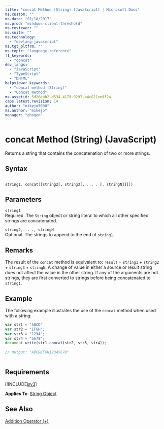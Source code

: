 ```yaml
---
title: "concat Method (String) (JavaScript) | Microsoft Docs"
ms.custom: ""
ms.date: "01/18/2017"
ms.prod: "windows-client-threshold"
ms.reviewer: ""
ms.suite: ""
ms.technology: 
  - "devlang-javascript"
ms.tgt_pltfrm: ""
ms.topic: "language-reference"
f1_keywords: 
  - "concat"
dev_langs: 
  - "JavaScript"
  - "TypeScript"
  - "DHTML"
helpviewer_keywords: 
  - "concat method (String)"
  - "Concat method"
ms.assetid: 5d28ebb2-d534-4179-9297-a4c821ee9f24
caps.latest.revision: 14
author: "mikejo5000"
ms.author: "mikejo"
manager: "ghogen"
---
```

# concat Method (String) (JavaScript)
Returns a string that contains the concatenation of two or more strings.  
  
## Syntax  
  
```  
  
string1. concat([string2[, string3[, . . . [, stringN]]]])  
```  
  
## Parameters  
 `string1`  
 Required. The `String` object or string literal to which all other specified strings are concatenated.  
  
 `string2,. . ., stringN`  
 Optional. The strings to append to the end of `string1`.  
  
## Remarks  
 The result of the `concat` method is equivalent to: `result` = `string1` + `string2` + `string3` + `stringN`. A change of value in either a source or result string does not affect the value in the other string. If any of the arguments are not strings, they are first converted to strings before being concatenated to `string1`.  
  
## Example  
 The following example illustrates the use of the `concat` method when used with a string:  
  
```JavaScript  
var str1 = "ABCD"  
var str2 = "EFGH";  
var str3 = "1234";  
var str4 = "5678";  
document.write(str1.concat(str2, str3, str4));  
  
// Output: "ABCDEFGH12345678"  
  
```  
  
## Requirements  
 [!INCLUDE[jsv3](../../javascript/reference/includes/jsv3-md.md)]  
  
 **Applies To**: [String Object](../../javascript/reference/string-object-javascript.md)  
  
## See Also  
 [Addition Operator (+)](../../javascript/reference/addition-operator-decrement-javascript.md)